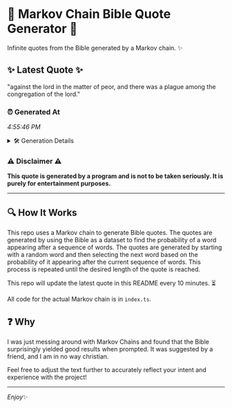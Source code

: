 # 📖 Markov Chain Bible Quote Generator 📖

Infinite quotes from the Bible generated by a Markov chain. ✨

## ✨ Latest Quote ✨
"against the lord in the matter of peor, and there was a plague among the congregation of the lord."

### ⏰ Generated At
*4:55:46 PM*

<details>
    <summary>🛠️ Generation Details</summary>
    <p>
        <strong>🌱 Seed:</strong> against<br>
        <strong>🔄 Iterations:</strong> 18<br>
        <strong>📜 Context History:</strong><br>[ against ]: the<br>[ against, the ]: lord<br>[ against, the, lord ]: in<br>[ against, the, lord, in ]: the<br>[ against, the, lord, in, the ]: matter<br>[ against, the, lord, in, the, matter ]: of<br>[ the, lord, in, the, matter, of ]: peor,<br>[ lord, in, the, matter, of, peor, ]: and<br>[ in, the, matter, of, peor,, and ]: there<br>[ the, matter, of, peor,, and, there ]: was<br>[ matter, of, peor,, and, there, was ]: a<br>[ of, peor,, and, there, was, a ]: plague<br>[ peor,, and, there, was, a, plague ]: among<br>[ and, there, was, a, plague, among ]: the<br>[ there, was, a, plague, among, the ]: congregation<br>[ was, a, plague, among, the, congregation ]: of<br>[ a, plague, among, the, congregation, of ]: the<br>[ plague, among, the, congregation, of, the ]: lord.<br>
    </p>
</details>

### ⚠️ Disclaimer ⚠️
**This quote is generated by a program and is not to be taken seriously. It is purely for entertainment purposes.**

---

## 🔍 How It Works

This repo uses a Markov chain to generate Bible quotes. The quotes are generated by using the Bible as a dataset to find the probability of a word appearing after a sequence of words. The quotes are generated by starting with a random word and then selecting the next word based on the probability of it appearing after the current sequence of words. This process is repeated until the desired length of the quote is reached.

This repo will update the latest quote in this README every 10 minutes. ⏳

All code for the actual Markov chain is in `index.ts`.

## ❓ Why

I was just messing around with Markov Chains and found that the Bible surprisingly yielded good results when prompted. 
It was suggested by a friend, and I am in no way christian.

Feel free to adjust the text further to accurately reflect your intent and experience with the project!

---

*Enjoy*✨
